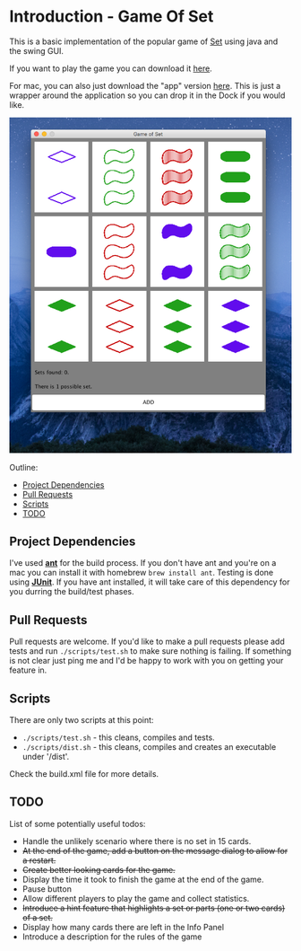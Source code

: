 # Introduction - Game Of Set
This is a basic implementation of the popular game of [Set](https://goo.gl/uyBVMl) using java and the swing GUI.

If you want to play the game you can download it [here](https://github.com/mlpinit/GameOfSet/blob/master/dist/GameOfSet-20170630.jar).

For mac, you can also just download the "app" version [here](https://github.com/mlpinit/GameOfSet/blob/master/GameOfSet.zip). This is just a wrapper around the application so you can drop it in the Dock if you would like.

![Game Of Set Screenshot](/screenshot.png)

Outline:

* [Project Dependencies](#project-dependencies)
* [Pull Requests](#pull-requests)
* [Scripts](#scripts)
* [TODO](#todo)

## Project Dependencies
 
I've used **[ant](http://ant.apache.org/)** for the build process. If you don't have ant and you're on a mac you can install it with homebrew ``brew install ant``. Testing is done using **[JUnit](http://junit.org/junit4/)**. If you have ant installed, it will take care of this dependency for you durring the build/test phases.

## Pull Requests

Pull requests are welcome. If you'd like to make a pull requests please add tests and run ``./scripts/test.sh`` to make sure nothing is failing. If something is not clear just ping me and I'd be happy to work with you on getting your feature in.

## Scripts

There are only two scripts at this point: 

* ``./scripts/test.sh`` - this cleans, compiles and tests.
* ``./scripts/dist.sh`` - this cleans, compiles and creates an executable under '/dist'.

Check the build.xml file for more details.

## TODO

List of some potentially useful todos:

* Handle the unlikely scenario where there is no set in 15 cards.
* ~~At the end of the game, add a button on the message dialog to allow for a
  restart.~~
* ~~Create better looking cards for the game.~~
* Display the time it took to finish the game at the end of the game.
* Pause button
* Allow different players to play the game and collect statistics.
* ~~Introduce a hint feature that highlights a set or parts (one or two cards) of a set.~~
* Display how many cards there are left in the Info Panel
* Introduce a description for the rules of the game
